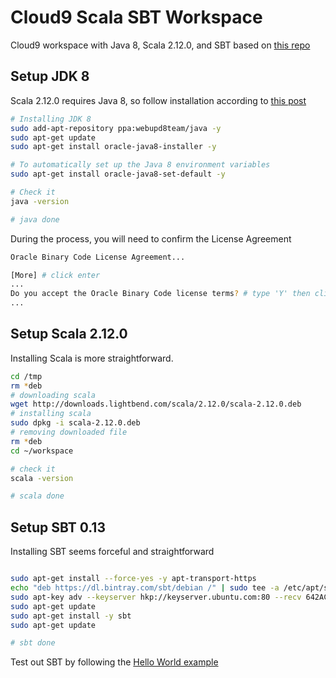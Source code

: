 # Cloud9 Scala SBT Workspace

Cloud9 workspace with Java 8, Scala 2.12.0, and SBT
based on [this repo](https://github.com/umhan35/c9-scala)

## Setup JDK 8

Scala 2.12.0 requires Java 8,
so follow installation according to [this post](http://askubuntu.com/questions/464755/how-to-install-openjdk-8-on-14-04-lts)

```sh
# Installing JDK 8
sudo add-apt-repository ppa:webupd8team/java -y
sudo apt-get update
sudo apt-get install oracle-java8-installer -y

# To automatically set up the Java 8 environment variables
sudo apt-get install oracle-java8-set-default -y

# Check it
java -version

# java done

```

During the process, you will need to confirm the License Agreement

```sh
Oracle Binary Code License Agreement...

[More] # click enter
...
Do you accept the Oracle Binary Code license terms? # type 'Y' then click enter
...
```

## Setup Scala 2.12.0

Installing Scala is more straightforward.

```sh
cd /tmp
rm *deb
# downloading scala
wget http://downloads.lightbend.com/scala/2.12.0/scala-2.12.0.deb
# installing scala
sudo dpkg -i scala-2.12.0.deb
# removing downloaded file
rm *deb
cd ~/workspace

# check it
scala -version

# scala done

```

## Setup SBT 0.13

Installing SBT seems forceful and straightforward

```sh

sudo apt-get install --force-yes -y apt-transport-https
echo "deb https://dl.bintray.com/sbt/debian /" | sudo tee -a /etc/apt/sources.list.d/sbt.list
sudo apt-key adv --keyserver hkp://keyserver.ubuntu.com:80 --recv 642AC823
sudo apt-get update
sudo apt-get install -y sbt
sudo apt-get update

# sbt done

```

Test out SBT by following the [Hello World example](http://www.scala-sbt.org/0.13/docs/Hello.html)